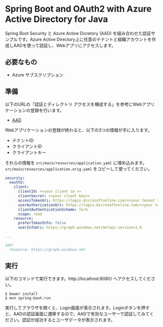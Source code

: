 # Spring Boot and OAuth2 with Azure Active Directory for Java

Spring Boot Security と Azure Active Dicretory (AAD) を組み合わせた認証サンプルです。Azure Active Directory上に任意のテナントと組織アカウントを作成しAADを使って認証し、Webアプリにアクセスします。

## 必要なもの

* Azure サブスクリプション

## 準備

以下のURLの「認証とディレクトリ アクセスを構成する」を参考にWebアプリケーションの登録を行います。

* [AAD](https://docs.microsoft.com/ja-jp/azure/app-service-web/web-sites-dotnet-lob-application-azure-ad)

Webアプリケーションの登録が終わると、以下の3つの情報が手に入ります。

* テナントID
* クライアントID
* クライアントキー

それらの情報を ```src/main/resources/application.yaml``` に埋め込みます。```src/main/resources/application.orig.yaml``` をコピーして使ってください。

```yaml
security:
  oauth2:
    client:
      clientId: <<your client id >>
      clientSecret: <<your client key>>
      accessTokenUri: https://login.microsoftonline.com/<<your tenant id>>/oauth2/token
      userAuthorizationUri: https://login.microsoftonline.com/<<your tenant id>/oauth2/authorize
      clientAuthenticationScheme: form
      scope: read
    resource:
      preferTokenInfo: false
      userInfoUri: https://graph.windows.net/me?api-version=1.6

...

aad:
  resource: https://graph.windows.net
```

## 実行

以下のコマンドで実行できます。http://localhost:8080/ へアクセスしてください。

```
$ bower install
$ mvn spring-boot:run
```

実行してブラウザを開くと、Login画面が表示されます。Loginボタンを押すと、AADの認証画面に遷移するので、AADで有効なユーザーで認証してみてください。認証が成功するとユーザデータが表示されます。

